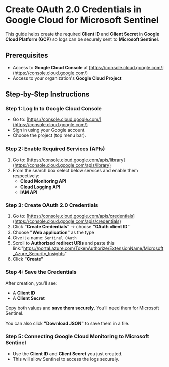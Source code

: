 #  Create OAuth 2.0 Credentials in Google Cloud for Microsoft Sentinel
 
This guide helps create the required **Client ID** and **Client Secret** in **Google Cloud Platform (GCP)** so logs can be securely sent to **Microsoft Sentinel**.
 

 
##  Prerequisites

- Access to **Google Cloud Console** at [https://console.cloud.google.com/](https://console.cloud.google.com/)
- Access to your organization's **Google Cloud Project**
 

 
 
##  Step-by-Step Instructions
 
### Step 1: Log In to Google Cloud Console
 
- Go to: [https://console.cloud.google.com/](https://console.cloud.google.com/)
- Sign in using your Google account.
- Choose the project (top menu bar).
 
 ### Step 2: Enable Required Services (APIs)
 
1. Go to: [https://console.cloud.google.com/apis/library](https://console.cloud.google.com/apis/library)
2. From the search box select below services and enable them respectively:
   - **Cloud Monitoring API**
   - **Cloud Logging API**
   - **IAM API**
 
### Step 3: Create OAuth 2.0 Credentials
 
1. Go to: [https://console.cloud.google.com/apis/credentials](https://console.cloud.google.com/apis/credentials)
2. Click **"Create Credentials"** → choose **"OAuth client ID"**
3. Choose **"Web application"** as the type
4. Give it a name: `Sentinel OAuth`
5. Scroll to **Authorized redirect URIs** and paste this link:"https://portal.azure.com/TokenAuthorize/ExtensionName/Microsoft_Azure_Security_Insights"
6. Click **"Create"**
   
### Step 4: Save the Credentials
 
After creation, you’ll see:
- A **Client ID**
- A **Client Secret**
 
 Copy both values and **save them securely**. You’ll need them for Microsoft Sentinel.
 
You can also click **"Download JSON"** to save them in a file.
 
### Step 5: Connecting Google Cloud Monitoring to Microsoft Sentinel

- Use the **Client ID** and **Client Secret** you just created.
- This will allow Sentinel to access the logs securely.
 
